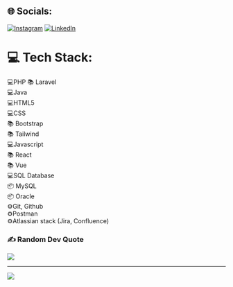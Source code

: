 ## 🌐 Socials:
[![Instagram](https://img.shields.io/badge/Instagram-%23E4405F.svg?logo=Instagram&logoColor=white)](https://instagram.com/jose_ccamacho) [![LinkedIn](https://img.shields.io/badge/LinkedIn-%230077B5.svg?logo=linkedin&logoColor=white)](https://linkedin.com/in/linkedin.com/in/jcoronelcode) 

# 💻 Tech Stack:
💻PHP
    📚 Laravel <br>
💻Java <br>
💻HTML5 <br>
💻CSS <br>
    📚 Bootstrap <br>
    📚 Tailwind <br>
💻Javascript <br>
    📚 React <br>
    📚 Vue <br>
💻SQL Database <br>
    📦 MySQL <br>
    📦 Oracle <br>
⚙️Git, Github <br>
⚙️Postman <br>
⚙️Atlassian stack (Jira, Confluence) <br>

### ✍️ Random Dev Quote
![](https://quotes-github-readme.vercel.app/api?type=vetical&theme=radical)


---
[![](https://visitcount.itsvg.in/api?id=ByCheno&icon=0&color=0)](https://visitcount.itsvg.in)

<!-- Proudly created with GPRM ( https://gprm.itsvg.in ) -->
